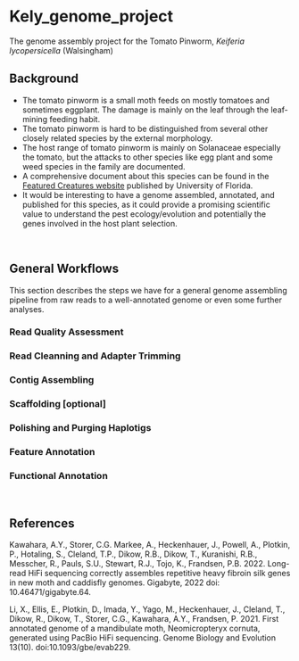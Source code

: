 # Kely_genome_project
The genome assembly project for the Tomato Pinworm, *Keiferia lycopersicella* (Walsingham)

## Background
- The tomato pinworm is a small moth feeds on mostly tomatoes and sometimes eggplant. The damage is mainly on the leaf through the leaf-mining feeding habit.
- The tomato pinworm is hard to be distinguished from several other closely related species by the external morphology.
- The host range of tomato pinworm is mainly on Solanaceae especially the tomato, but the attacks to other species like egg plant and some weed species in the family are documented.
- A comprehensive document about this species can be found in the [Featured Creatures website](https://entnemdept.ufl.edu/creatures/veg/tomato/tomato_pinworm.htm) published by University of Florida.
- It would be interesting to have a genome assembled, annotated, and published for this species, as it could provide a promising scientific value to understand the pest ecology/evolution and potentially the genes involved in the host plant selection.

<br />

## General Workflows
This section describes the steps we have for a general genome assembling pipeline from raw reads to a well-annotated genome or even some further analyses.

### Read Quality Assessment

### Read Cleanning and Adapter Trimming

### Contig Assembling

### Scaffolding [optional]

### Polishing and Purging Haplotigs

### Feature Annotation

### Functional Annotation



<br />



## References
Kawahara, A.Y., Storer, C.G. Markee, A., Heckenhauer, J., Powell, A., Plotkin, P., Hotaling, S., Cleland, T.P., Dikow, R.B., Dikow, T., Kuranishi, R.B., Messcher, R., Pauls, S.U., Stewart, R.J., Tojo, K., Frandsen, P.B. 2022. Long-read HiFi sequencing correctly assembles repetitive heavy fibroin silk genes in new moth and caddisfly genomes. Gigabyte, 2022  doi: 10.46471/gigabyte.64.

Li, X., Ellis, E., Plotkin, D., Imada, Y., Yago, M., Heckenhauer, J., Cleland, T., Dikow, R., Dikow, T., Storer, C.G., Kawahara, A.Y., Frandsen, P. 2021. First annotated genome of a mandibulate moth, Neomicropteryx cornuta, generated using PacBio HiFi sequencing. Genome Biology and Evolution 13(10). doi:10.1093/gbe/evab229. 

